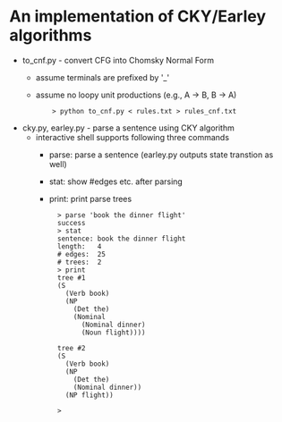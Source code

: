 An implementation of CKY/Earley algorithms
===
+ to_cnf.py - convert CFG into Chomsky Normal Form
  - assume terminals are prefixed by '_'
  - assume no loopy unit productions (e.g., A -> B, B -> A)

            > python to_cnf.py < rules.txt > rules_cnf.txt

+ cky.py, earley.py - parse a sentence using CKY algorithm
  - interactive shell supports following three commands
    - parse:  parse a sentence (earley.py outputs state transtion as well)
    - stat:   show #edges etc. after parsing
    - print:  print parse trees

            > parse 'book the dinner flight'
            success
            > stat
            sentence: book the dinner flight
            length:   4
            # edges:  25
            # trees:  2
            > print
            tree #1
            (S
              (Verb book)
              (NP
                (Det the)
                (Nominal
                  (Nominal dinner)
                  (Noun flight))))
            
            tree #2
            (S
              (Verb book)
              (NP
                (Det the)
                (Nominal dinner))
              (NP flight))
            
            >
            
